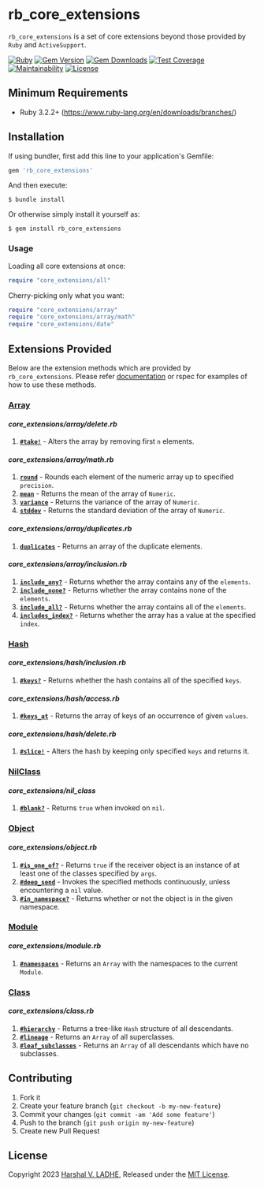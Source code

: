 # rb_core_extensions

`rb_core_extensions` is a set of core extensions beyond those provided by `Ruby` and `ActiveSupport`.

[![Ruby](https://github.com/shivam091/core_extensions/actions/workflows/main.yml/badge.svg)](https://github.com/shivam091/rb_core_extensions/actions/workflows/main.yml)
[![Gem Version](https://badge.fury.io/rb/rb_core_extensions.svg)](https://badge.fury.io/rb/rb_core_extensions)
[![Gem Downloads](https://img.shields.io/gem/dt/rb_core_extensions.svg)](http://rubygems.org/gems/rb_core_extensions)
[![Test Coverage](https://api.codeclimate.com/v1/badges/592b82a5336ee551a8f1/test_coverage)](https://codeclimate.com/github/shivam091/core_extensions/test_coverage)
[![Maintainability](https://api.codeclimate.com/v1/badges/592b82a5336ee551a8f1/maintainability)](https://codeclimate.com/github/shivam091/core_extensions/maintainability)
[![License](https://img.shields.io/badge/License-MIT-blue.svg)](https://github.com/shivam091/core_extensions/blob/main/LICENSE.txt)

## Minimum Requirements

* Ruby 3.2.2+ (https://www.ruby-lang.org/en/downloads/branches/)

## Installation

If using bundler, first add this line to your application's Gemfile:

```ruby
gem 'rb_core_extensions'
```

And then execute:

`$ bundle install`

Or otherwise simply install it yourself as:

`$ gem install rb_core_extensions`

### Usage

Loading all core extensions at once:

```ruby
require "core_extensions/all"
```

Cherry-picking only what you want:

```ruby
require "core_extensions/array"
require "core_extensions/array/math"
require "core_extensions/date"
```

## Extensions Provided

Below are the extension methods which are provided by `rb_core_extensions`. Please refer [documentation](https://shivam091.github.io/core_extensions) or rspec for examples of how to use these methods.

### [Array](https://shivam091.github.io/core_extensions/Array.html)

#### ***core_extensions/array/delete.rb***
1. **[`#take!`](https://shivam091.github.io/core_extensions/Array.html#method-i-take-21)** - Alters the array by removing first `n` elements.

#### ***core_extensions/array/math.rb***
1. **[`round`](https://shivam091.github.io/core_extensions/Array.html#method-i-round)** - Rounds each element of the numeric array up to specified `precision`.
2. **[`mean`](https://shivam091.github.io/core_extensions/Array.html#method-i-mean)** - Returns the mean of the array of `Numeric`.
3. **[`variance`](https://shivam091.github.io/core_extensions/Array.html#method-i-variance)** - Returns the variance of the array of `Numeric`.
4. **[`stddev`](https://shivam091.github.io/core_extensions/Array.html#method-i-stddev)** - Returns the standard deviation of the array of `Numeric`.

#### ***core_extensions/array/duplicates.rb***
1. **[`duplicates`](https://shivam091.github.io/core_extensions/Array.html#method-i-duplicates)** - Returns an array of the duplicate elements.

#### ***core_extensions/array/inclusion.rb***
1. **[`include_any?`](https://shivam091.github.io/core_extensions/Array.html#method-i-include_any-3F)** - Returns whether the array contains any of the `elements`.
2. **[`include_none?`](https://shivam091.github.io/core_extensions/Array.html#method-i-include_none-3F)** - Returns whether the array contains none of the `elements`.
3. **[`include_all?`](https://shivam091.github.io/core_extensions/Array.html#method-i-include_all-3F)** - Returns whether the array contains all of the `elements`.
4. **[`includes_index?`](https://shivam091.github.io/core_extensions/Array.html#method-i-includes_index-3F)** - Returns whether the array has a value at the specified `index`.

### [Hash](https://shivam091.github.io/core_extensions/Hash.html)

#### ***core_extensions/hash/inclusion.rb***
1. **[`#keys?`](https://shivam091.github.io/core_extensions/Hash.html#method-i-keys-3F)** - Returns whether the hash contains all of the specified `keys`.
#### ***core_extensions/hash/access.rb***
1. **[`#keys_at`](https://shivam091.github.io/core_extensions/Hash.html#method-i-keys_at)** - Returns the array of keys of an occurrence of given `values`.
#### ***core_extensions/hash/delete.rb***
1. **[`#slice!`](https://shivam091.github.io/core_extensions/Hash.html#method-i-slice-21)** - Alters the hash by keeping only specified `keys` and returns it.

### [NilClass](https://shivam091.github.io/core_extensions/NilClass.html)

#### ***core_extensions/nil_class***
1. **[`#blank?`](https://shivam091.github.io/core_extensions/NilClass.html#method-i-blank-3F)** - Returns `true` when invoked on `nil`.

### [Object](https://shivam091.github.io/core_extensions/Object.html)

#### ***core_extensions/object.rb***
1. **[`#is_one_of?`](https://shivam091.github.io/core_extensions/Object.html#method-i-is_one_of-3F)** - Returns `true` if the receiver object is an instance of at least one of the classes specified by `args`.
2. **[`#deep_send`](https://shivam091.github.io/core_extensions/Object.html#method-i-deep_send)** - Invokes the specified methods continuously, unless encountering a `nil` value.
3. **[`#in_namespace?`](https://shivam091.github.io/core_extensions/Object.html#method-i-in_namespace-3F)** - Returns whether or not the object is in the given namespace.

### [Module](https://shivam091.github.io/core_extensions/Module.html)

#### ***core_extensions/module.rb***
1. **[`#namespaces`](https://shivam091.github.io/core_extensions/Module.html#method-i-namespaces)** - Returns an `Array` with the namespaces to the current `Module`.

### [Class](https://shivam091.github.io/core_extensions/Class.html)

#### ***core_extensions/class.rb***
1. **[`#hierarchy`](https://shivam091.github.io/core_extensions/Class.html#method-i-hierarchy)** - Returns a tree-like `Hash` structure of all descendants.
2. **[`#lineage`](https://shivam091.github.io/core_extensions/Class.html#method-i-lineage)** - Returns an `Array` of all superclasses.
3. **[`#leaf_subclasses`](https://shivam091.github.io/core_extensions/Class.html#method-i-leaf_subclasses)** - Returns an `Array` of all descendants which have no subclasses.

## Contributing

1. Fork it
2. Create your feature branch (`git checkout -b my-new-feature`)
3. Commit your changes (`git commit -am 'Add some feature'`)
4. Push to the branch (`git push origin my-new-feature`)
5. Create new Pull Request

## License

Copyright 2023 [Harshal V. LADHE](https://github.com/shivam091), Released under the [MIT License](http://opensource.org/licenses/MIT).
